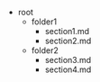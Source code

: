 - root
  - folder1
    - section1.md
    - section2.md
  - folder2
    - section3.md
    - section4.md
